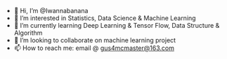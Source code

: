 - 👋 Hi, I’m @Iwannabanana
- 👀 I’m interested in Statistics, Data Science & Machine Learning
- 🌱 I’m currently learning Deep Learning & Tensor Flow, Data Structure & Algorithm
- 💞️ I’m looking to collaborate on machine learning project
- 📫 How to reach me: email @ gus4mcmaster@163.com

<!---
Iwannabanana/Iwannabanana is a ✨ special ✨ repository because its `README.md` (this file) appears on your GitHub profile.
You can click the Preview link to take a look at your changes.
--->
